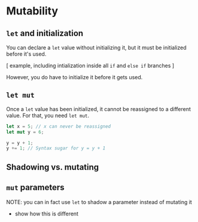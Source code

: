 # Mutability

## `let` and initialization

You can declare a `let` value without initializing it, but it must be
initialized before it's used.

[ example, including intialization inside all `if` and `else if` branches ]

However, you do have to initialize it before it gets used.

## `let mut`

Once a `let` value has been initialized, it cannot be reassigned to a different
value. For that, you need `let mut`.

```rust
let x = 5; // x can never be reassigned
let mut y = 6;

y = y + 1;
y += 1; // Syntax sugar for y = y + 1
```

## Shadowing vs. mutating

## `mut` parameters

NOTE: you can in fact use `let` to shadow a parameter instead of mutating it
- show how this is different
